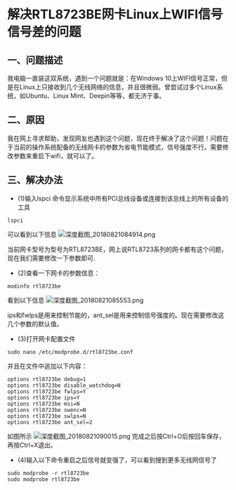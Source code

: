 # 解决RTL8723BE网卡Linux上WIFI信号信号差的问题

## 一、问题描述

我电脑一直装这双系统，遇到一个问题就是：在Windows 10上WIFI信号正常，但是在Linux上只接收到几个无线网络的信息，并且很微弱。曾尝试过多个Linux系统，如Ubuntu、Linux Mint、Deepin等等，都无济于事。

## 二、原因

我在网上寻求帮助，发现网友也遇到这个问题，现在终于解决了这个问题！问题在于当前的操作系统配备的无线网卡的参数为省电节能模式，信号强度不行。需要修改参数来重启下wifi，就可以了。

## 三、解决办法

- (1)输入lspci 命令显示系统中所有PCI总线设备或连接到该总线上的所有设备的工具

```shell
lspci
```

可以看到以下信息
![深度截图_20180821084914.png][1]

当前网卡型号为型号为RTL8723BE，网上说RTL8723系列的网卡都有这个问题，现在我们需要修改一下参数即可.

- (2)查看一下网卡的参数信息：

```shell
modinfo rtl8723be
```

看到以下信息
![深度截图_20180821085553.png][2]

ips和fwlps是用来控制节能的，ant_sel是用来控制信号强度的。现在需要修改这几个参数的默认值。

- (3)打开网卡配置文件

```shell
sudo nano /etc/modprobe.d/rtl8723be.conf
```

并且在文件中追加以下内容：

```shell
options rtl8723be debug=1
options rtl8723be disable_watchdog=N
options rtl8723be fwlps=Y
options rtl8723be ips=Y
options rtl8723be msi=N
options rtl8723be swenc=N
options rtl8723be swlps=N
options rtl8723be ant_sel=2
```

如图所示
![深度截图_20180821090015.png][3]
完成之后按Ctrl+O后按回车保存，再按Ctrl+X退出。

- (4)输入以下命令重启之后信号就变强了，可以看到搜到更多无线网信号了

```shell
sudo modprobe -r rtl8723be
sudo modprobe rtl8723be
```

  [1]: https://blog.jkdev.cn/usr/uploads/2018/08/1086518339.png
  [2]: https://blog.jkdev.cn/usr/uploads/2018/08/2941977631.png
  [3]: https://blog.jkdev.cn/usr/uploads/2018/08/3824458927.png
